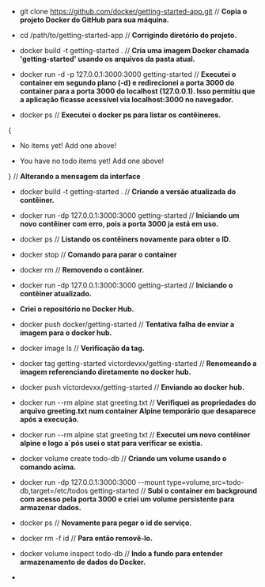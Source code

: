 - git clone https://github.com/docker/getting-started-app.git //
**Copia o projeto Docker do GitHub para sua máquina.**

- cd /path/to/getting-started-app //
**Corrigindo diretório do projeto.**

- docker build -t getting-started . //
**Cria uma imagem Docker chamada 'getting-started' usando os arquivos da pasta atual.**

- docker run -d -p 127.0.0.1:3000:3000 getting-started //
**Executei o container em segundo plano (-d) e redirecionei a porta 3000 do container para a porta 3000 do localhost (127.0.0.1). Isso permitiu que a aplicação ficasse acessível via localhost:3000 no navegador.**

- docker ps //
**Executei o docker ps para listar os contêineres.**

{
   - <p className="text-center">No items yet! Add one above!</p>
   + <p className="text-center">You have no todo items yet! Add one above!</p>
}
// **Alterando a mensagem da interface**

- docker build -t getting-started . //
**Criando a versão atualizada do contêiner.**

- docker run -dp 127.0.0.1:3000:3000 getting-started //
**Iniciando um novo contêiner com erro, pois a porta 3000 ja está em uso.**

- docker ps //
**Listando os contêiners novamente para obter o ID.**

- docker stop <id-do-container> //
**Comando para parar o container**

- docker rm <id-do-container> //
**Removendo o contâiner.**

- docker run -dp 127.0.0.1:3000:3000 getting-started //
**Iniciando o contêiner atualizado.**

- **Criei o repositório no Docker Hub.**

- docker push docker/getting-started //
**Tentativa falha de enviar a imagem para o docker hub.**

- docker image ls //
**Verificação da tag.**

- docker tag getting-started victordevxx/getting-started //
**Renomeando a imagem referenciando diretamente no docker hub.**

- docker push victordevxx/getting-started //
**Enviando ao docker hub.**

- docker run --rm alpine stat greeting.txt //
**Verifiquei as propriedades do arquivo greeting.txt num container Alpine temporário que desaparece após a execução.**

- docker run --rm alpine stat greeting.txt //
**Executei um novo contêiner alpine e logo a´pós usei o stat para verificar se existia.**

- docker volume create todo-db //
**Criando um volume usando o comando acima.**

- docker run -dp 127.0.0.1:3000:3000 --mount type=volume,src=todo-db,target=/etc/todos getting-started //
**Subi o container em background com acesso pela porta 3000 e criei um volume persistente para armazenar dados.**

- docker ps //
**Novamente para pegar o id do serviço.**

- docker rm -f id //
**Para então removê-lo.**

- docker volume inspect todo-db //
**Indo a fundo para entender armazenamento de dados do Docker.**

- 
